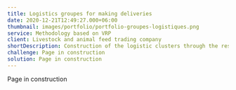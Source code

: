```yaml
---
title: Logistics groupes for making deliveries 
date: 2020-12-21T12:49:27.000+06:00
thumbnail: images/portfolio/portfolio-groupes-logistiques.png 
service: Methodology based on VRP
client: Livestock and animal feed trading company
shortDescription: Construction of the logistic clusters through the resolution of the vehicle routing problem. 
challenge: Page in construction
solution: Page in construction
---
```

Page in construction